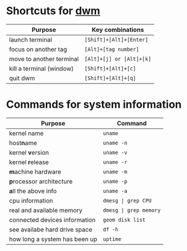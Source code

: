 # Shortcuts for [dwm](https://dwm.suckless.org/tutorial/)

| Purpose                  | Key combinations         |
| ------------------------ | ------------------------ |
| launch terminal          | `[Shift]+[Alt]+[Enter]`  |
| focus on another tag     | `[Alt]+[tag number]`     |
| move to another terminal | `[Alt]+[j] or [Alt]+[k]` |
| kill a terminal (window) | `[Shift]+[Alt]+[c]`      |
| quit dwm                 | `[Shift]+[Alt]+[q]`      |

# Commands for system information

| Purpose                       | Command                |
| ----------------------------- | ---------------------- |
| kernel name                   | `uname`                |
| host**n**ame                  | `uname -n`             |
| kernel **v**ersion            | `uname -v`             |
| kernel **r**elease            | `uname -r`             |
| **m**achine hardware          | `uname -m`             |
| **p**rocessor architecture    | `uname -p`             |
| **a**ll the above info        | `uname -a`             |
| cpu information               | `dmesg \| grep CPU`    |
| real and available memory     | `dmesg \| grep memory` |
| connected devices information | `geom disk list`       |
| see availabe hard drive space | `df -h`                |
| how long a system has been up | `uptime`               |
